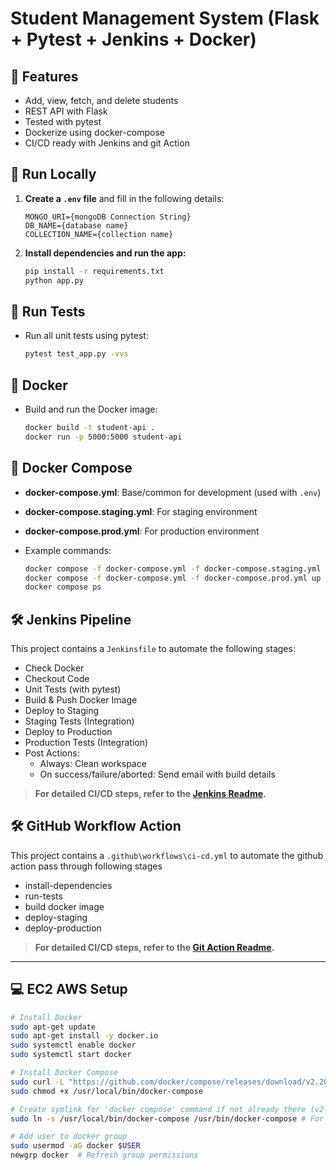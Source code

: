 # Student Management System (Flask + Pytest + Jenkins + Docker)

## 📌 Features
- Add, view, fetch, and delete students
- REST API with Flask
- Tested with pytest
- Dockerize using docker-compose 
- CI/CD ready with Jenkins and git Action 

## 🚀 Run Locally

1. **Create a `.env` file** and fill in the following details:
    ```
    MONGO_URI={mongoDB Connection String}
    DB_NAME={database name}
    COLLECTION_NAME={collection name}
    ```

2. **Install dependencies and run the app:**
    ```bash
    pip install -r requirements.txt
    python app.py
    ```

## 🧪 Run Tests

- Run all unit tests using pytest:
    ```bash
    pytest test_app.py -vvs
    ```

## 🐳 Docker

- Build and run the Docker image:
    ```bash
    docker build -t student-api .
    docker run -p 5000:5000 student-api
    ```

## 🐳 Docker Compose

- **docker-compose.yml**: Base/common for development (used with `.env`)
- **docker-compose.staging.yml**: For staging environment
- **docker-compose.prod.yml**: For production environment

- Example commands:
    ```bash
    docker compose -f docker-compose.yml -f docker-compose.staging.yml up -d --remove-orphans
    docker compose -f docker-compose.yml -f docker-compose.prod.yml up -d --remove-orphans
    docker compose ps
    ```

## 🛠️ Jenkins Pipeline

This project contains a `Jenkinsfile` to automate the following stages:
- Check Docker
- Checkout Code
- Unit Tests (with pytest)
- Build & Push Docker Image
- Deploy to Staging
- Staging Tests (Integration)
- Deploy to Production
- Production Tests (Integration)
- Post Actions:
    - Always: Clean workspace
    - On success/failure/aborted: Send email with build details

> **For detailed CI/CD steps, refer to the [Jenkins Readme](https://github.com/Rakesh095-dvops/student_app/blob/main/Jenkins/README_J.MD).**

##  🛠️ GitHub Workflow Action 
This project contains a `.github\workflows\ci-cd.yml` to automate the github action pass through following stages 
- install-dependencies
- run-tests
- build docker image
- deploy-staging
- deploy-production
> **For detailed CI/CD steps, refer to the [Git Action Readme](https://github.com/Rakesh095-dvops/student_app/blob/main/gitaction/README.MD).**
---
## 💻 EC2 AWS Setup 
```bash
# Install Docker
sudo apt-get update
sudo apt-get install -y docker.io
sudo systemctl enable docker
sudo systemctl start docker

# Install Docker Compose
sudo curl -L "https://github.com/docker/compose/releases/download/v2.20.0/docker-compose-$(uname -s)-$(uname -m)" -o /usr/local/bin/docker-compose
sudo chmod +x /usr/local/bin/docker-compose

# Create symlink for 'docker compose' command if not already there (v2 usually auto-installs it)
sudo ln -s /usr/local/bin/docker-compose /usr/bin/docker-compose # For compatibility

# Add user to docker group
sudo usermod -aG docker $USER
newgrp docker  # Refresh group permissions
```